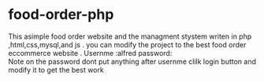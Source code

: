 # food-order-php
This asimple food order  website and the managment stystem writen in php ,html,css,mysql,and js . you can modify the project to the best food order eccommerce website .
Usernme :alfred
password:             
Note on the password dont put anything after usernme clilk login button and modify it to get the best work
